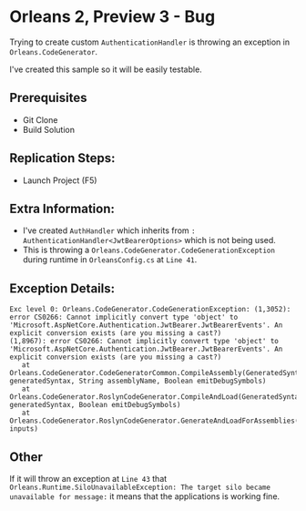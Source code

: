 # Orleans 2, Preview 3 - Bug

Trying to create custom `AuthenticationHandler` is throwing an exception in `Orleans.CodeGenerator`.

I've created this sample so it will be easily testable. 

## Prerequisites
* Git Clone
* Build Solution

## Replication Steps:
* Launch Project (F5)

## Extra Information:
* I've created `AuthHandler` which inherits from `: AuthenticationHandler<JwtBearerOptions>` which is not being used.
* This is throwing a `Orleans.CodeGenerator.CodeGenerationException` during runtime in `OrleansConfig.cs` at `Line 41`.

## Exception Details:
```
Exc level 0: Orleans.CodeGenerator.CodeGenerationException: (1,3052): error CS0266: Cannot implicitly convert type 'object' to 'Microsoft.AspNetCore.Authentication.JwtBearer.JwtBearerEvents'. An explicit conversion exists (are you missing a cast?)
(1,8967): error CS0266: Cannot implicitly convert type 'object' to 'Microsoft.AspNetCore.Authentication.JwtBearer.JwtBearerEvents'. An explicit conversion exists (are you missing a cast?)
   at Orleans.CodeGenerator.CodeGeneratorCommon.CompileAssembly(GeneratedSyntax generatedSyntax, String assemblyName, Boolean emitDebugSymbols)
   at Orleans.CodeGenerator.RoslynCodeGenerator.CompileAndLoad(GeneratedSyntax generatedSyntax, Boolean emitDebugSymbols)
   at Orleans.CodeGenerator.RoslynCodeGenerator.GenerateAndLoadForAssemblies(Assembly[] inputs)	
```

## Other
If it will throw an exception at `Line 43` that `Orleans.Runtime.SiloUnavailableException: The target silo became unavailable for message:` it means that the applications is working fine.
